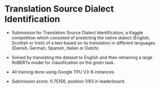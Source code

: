 # Translation Source Dialect Identification

* Submission for Translation Source Dialect Identification, a Kaggle competition which consisted of predicting the native dialect (English, Scottish or Irish) of a text
based on its translation in different languages (Danish, German, Spanish, Italian or Dutch).

* Solved by translating the dataset to English and then retraining a large RoBERTa model for classification on the given task.

* All training done using Google TPU V3-8 instances.

* Submission score: 0.75156; position 1/83 in leaderboard.
